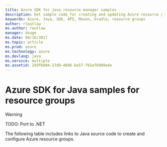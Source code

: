 ```yaml
---
title: Azure SDK for Java resource manager samples
description: Get sample code for creating and updating Azure resource groups using the Java SDK for Azure
keywords: Azure, Java, SDK, API, Maven, Gradle, resource groups
author: rloutlaw
ms.author: routlaw
manager: douge
ms.date: 04/16/2017
ms.topic: article
ms.prod: azure
ms.technology: azure
ms.devlang: java
ms.service: multiple
ms.assetid: 259f6804-17d9-48d6-ba57-f61ef6909a4e
---
```



# Azure SDK for Java samples for resource groups

> [!WARNING]
> TODO: Port to .NET

The following table includes links to Java source code to create and configure Azure resource groups.
